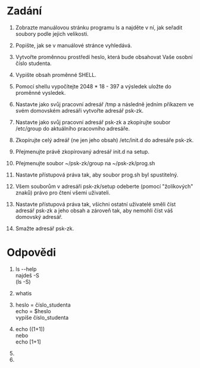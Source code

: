 # Zadání

1. Zobrazte manuálovou stránku programu ls a najděte v ní, jak seřadit soubory podle jejich velikosti.

2. Popište, jak se v manuálové stránce vyhledává.

3. Vytvořte proměnnou prostředí heslo, která bude obsahovat Vaše osobní číslo studenta.

4. Vypište obsah proměnné SHELL.

5. Pomocí shellu vypočítejte 2048 * 18 - 397 a výsledek uložte do proměnné vysledek.

6. Nastavte jako svůj pracovní adresář /tmp a následně jedním příkazem ve svém domovském adresáři vytvořte adresář psk-zk.

7. Nastavte jako svůj pracovní adresář psk-zk a zkopírujte soubor /etc/group do aktuálního pracovního adresáře.

8. Zkopírujte celý adreář (ne jen jeho obsah) /etc/init.d do adresáře psk-zk.

9. Přejmenujte právě zkopírovaný adresář init.d na setup.

10. Přejmenujte soubor ~/psk-zk/group na ~/psk-zk/prog.sh

11. Nastavte přístupová práva tak, aby soubor prog.sh byl spustitelný.

12. Všem souborům v adresáři psk-zk/setup odeberte (pomocí "žolíkových" znaků) právo pro čtení všemi uživateli.

13. Nastavte přístupová práva tak, všichni ostatní uživatelé směli číst adresář psk-zk a jeho obsah a zároveň tak, aby nemohli číst váš domovský 
adresář.

14. Smažte adresář psk-zk.

# Odpovědi

1. ls --help <br>
najdeš -S<br>
(ls -S)

2. whatis

3. heslo = číslo_studenta <br>
echo = $heslo<br>
vypíše číslo_studenta <br>

4. echo ((1+1))<br> nebo <br>
echo [1+1]

5. 

6. 
